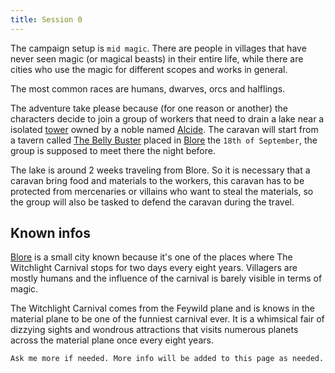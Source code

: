 ```yaml
---
title: Session 0
---
```


The campaign setup is `mid magic`. There are people in villages that have never seen magic (or magical beasts) in their entire life, while there are cities who use the magic for different scopes and works in general.

The most common races are humans, dwarves, orcs and halflings.

The adventure take please because (for one reason or another) the characters decide to join a group of workers that need to drain a lake near a isolated [tower](/places/tower) owned by a noble named [Alcide](/npc/alcide). The caravan will start from a tavern called [The Belly Buster](/places/the-belly-buster) placed in [Blore](/places/blore) the `18th of September`, the group is supposed to meet there the night before.

The lake is around 2 weeks traveling from Blore. So it is necessary that a caravan bring food and materials to the workers, this caravan has to be protected from mercenaries or villains who want to steal the materials, so the group will also be tasked to defend the caravan during the travel.

## Known infos

[Blore](/places/blore) is a small city known because it's one of the places where The Witchlight Carnival stops for two days every eight years. Villagers are mostly humans and the influence of the carnival is barely visible in terms of magic.

The Witchlight Carnival comes from the Feywild plane and is knows in the material plane to be one of the funniest carnival ever. It is a whimsical fair of dizzying sights and wondrous attractions that visits numerous planets across the material plane once every eight years.

`Ask me more if needed. More info will be added to this page as needed.`
